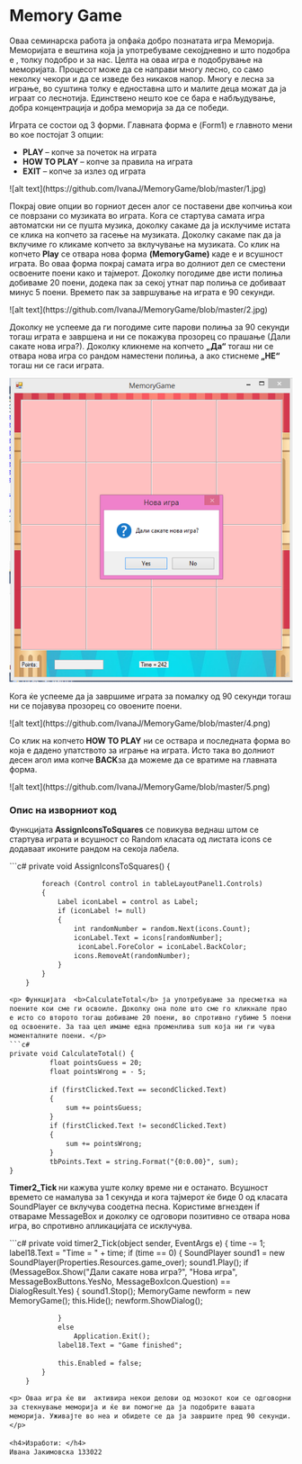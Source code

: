 
<h1>Memory Game </h1>

<p>
  Оваа семинарска работа ја опфаќа добро познатата игра Меморија. Меморијата е вештина која ја употребуваме секојдневно и што подобра е , толку подобро и за нас.  Целта на оваа игра е подобрување на меморијата. Процесот може да се направи многу лесно, со само неколку чекори и да се изведе без никаков напор. Многу е лесна за играње, во суштина толку е едноставна што и малите деца можат да ја играат со леснотија.  Единствено нешто кое се бара е набљудување, добра концентрација и добра меморија за да се победи. 
</p>

<p>Играта се состои од 3 форми. Главната форма е (Form1) е главното мени во кое постојат 3 опции: </p>
<ul>
<li><b> PLAY </b>– копче за почеток на играта</li>
<li><b> HOW TO PLAY</b> – копче за правила на играта</li>
<li> <b>EXIT</b> – копче за излез од играта</li>
</ul>
![alt text](https://github.com/IvanaJ/MemoryGame/blob/master/1.jpg)

<p>
Покрај овие опции во горниот десен алог се поставени две копчиња кои се поврзани со музиката во играта. Кога се стартува самата игра автоматски ни се пушта музика, доколку сакаме да ја исклучиме истата се клика на копчето за гасење на музиката. Доколку сакаме пак да ја вклучиме го кликаме копчето за вклучување на музиката.
Со клик на  копчето <b>Play</b>  се отвара нова форма <b>(MemoryGame)</b> каде е и всушност играта. Во оваа форма покрај самата игра во долниот дел се сместени освоените поени како и тајмерот. Доколку погодиме две исти полиња добиваме 20 поени, додека пак за секој утнат пар полиња се добиваат минус 5 поени. Времето пак за завршување на играта е 90 секунди. 

</p>
![alt text](https://github.com/IvanaJ/MemoryGame/blob/master/2.jpg)

<p>
Доколку не успееме да ги погодиме сите парови полиња за 90 секунди тогаш играта е завршена и ни се покажува прозорец со прашање (Дали сакате нова игра?). Доколку кликнеме на копчето <b>„Да“</b> тогаш ни се отвара нова игра со рандом наместени полиња, а ако стиснеме<b> „НЕ“ </b>тогаш ни се гаси играта. 
</p>

![alt text](https://github.com/IvanaJ/MemoryGame/blob/master/3.png)
<p>
Кога ќе успееме да ја завршиме играта за помалку од 90 секунди тогаш ни се појавува прозорец со овоените поени.
</p>
![alt text](https://github.com/IvanaJ/MemoryGame/blob/master/4.png)

<p>
Со клик на копчето<b> HOW TO PLAY</b> ни се оствара и последната форма во која е дадено упатството за играње на играта. Исто така во долниот десен агол има копче<b> BACK</b>за да можеме да се вратиме на главната форма. 
</p>
![alt text](https://github.com/IvanaJ/MemoryGame/blob/master/5.png)

<h3>Опис на изворниот код</h3>

<p> Функцијата <b>AssignIconsToSquares</b> се повикува веднаш штом се стартува играта и всушност со Random класата  од листата icons се додаваат иконите рандом на секоја лабела.  </p>
  ```c#
  private void AssignIconsToSquares()
        {
        
            foreach (Control control in tableLayoutPanel1.Controls)
            {
                Label iconLabel = control as Label;
                if (iconLabel != null)
                {
                    int randomNumber = random.Next(icons.Count);
                    iconLabel.Text = icons[randomNumber];
                     iconLabel.ForeColor = iconLabel.BackColor;
                    icons.RemoveAt(randomNumber);
                }
            }
        }
  ```
<p> Функцијата  <b>CalculateTotal</b> ја употребуваме за пресметка на поените кои сме ги освоиле. Доколку она поле што сме го кликнале прво е исто со второто тогаш добиваме 20 поени, во спротивно губиме 5 поени од освоените. За таа цел имаме една променлива sum која ни ги чува моменталните поени. </p>
```c#
private void CalculateTotal() {
            float pointsGuess = 20;
            float pointsWrong = - 5;
            
            if (firstClicked.Text == secondClicked.Text)
            {
                sum += pointsGuess;
            }
            if (firstClicked.Text != secondClicked.Text)
            {
                sum += pointsWrong;
            }
            tbPoints.Text = string.Format("{0:0.00}", sum);
  }
  ```


<p> <b>Timer2_Tick </b> ни кажува уште колку време ни е останато. Всушност времето се намалува за 1 секунда и кога тајмерот ќе биде 0 од класата SoundPlayer се вклучува соодетна песна. Користиме  вгнезден if отвараме MessageBox и доколку се одговори позитивно се отвара нова игра, во спротивно апликацијата се исклучува. </p>
```c#
private void timer2_Tick(object sender, EventArgs e)
        {
            time -= 1;
            label18.Text = "Time = " + time;
            if (time == 0)
            {
                SoundPlayer sound1 = new SoundPlayer(Properties.Resources.game_over);
                sound1.Play();
                if (MessageBox.Show("Дали сакате нова игра?", "Нова игра", MessageBoxButtons.YesNo, MessageBoxIcon.Question) == DialogResult.Yes)
                {
                    sound1.Stop();
                    MemoryGame newform = new MemoryGame();
                    this.Hide();
                    newform.ShowDialog();
                    
                }
                else
                    Application.Exit();
                label18.Text = "Game finished";
               
                this.Enabled = false;
            }
        }

```
<p> Оваа игра ќе ви  активира некои делови од мозокот кои се одговорни за стекнување меморија и ќе ви помогне да ја подобрите вашата меморија. Уживајте во неа и обидете се да ја завршите пред 90 секунди. </p>

<h4>Изработи: </h4>
Ивана Јакимовска 133022



